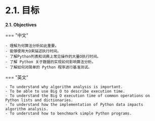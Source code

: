 # 2.1. 目标

**2.1. Objectives**

=== "中文"
    
    - 理解为何算法分析如此重要。
    - 能够使用大O来描述执行时间。
    - 了解Python列表和词典上常见操作的大量O执行时间。
    - 了解 Python 关于数据的实现如何影响算法分析。
    - 了解如何对简单的 Python 程序进行基准测试。

=== "英文"

    - To understand why algorithm analysis is important.
    - To be able to use Big O to describe execution time.
    - To understand the Big O execution time of common operations on Python lists and dictionaries.
    - To understand how the implementation of Python data impacts algorithm analysis.
    - To understand how to benchmark simple Python programs.